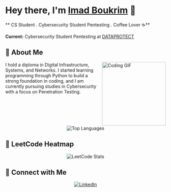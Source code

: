 
# Hey there, I'm [Imad Boukrim](https://yousefdergham.vercel.app/) 👋

** CS Student . Cybersecurity Student Pentesting . Coffee Lover ☕**

 **Current:** Cybersecurity Student Pentesting at [DATAPROTECT](https://www.dataprotect.ma/)



## 🚀 About Me

<img align="right" src="https://media0.giphy.com/media/v1.Y2lkPTc5MGI3NjExNTZxcmlrNmloamtsY3Zqd25saGl3NjNiaDQzNnN5ems5NHk0ZnZ0byZlcD12MV9pbnRlcm5hbF9naWZfYnlfaWQmY3Q9Zw/V4NSR1NG2p0KeJJyr5/giphy.gif" width="200" alt="Coding GIF"/>

I hold a diploma in Digital Infrastructure, Systems, and Networks. I started learning programming through Python to build a strong foundation in coding, and I am currently pursuing studies in Cybersecurity with a focus on Penetration Testing. <br/>



<br clear="right"/>


<div align="center">
  <img src="https://github-readme-stats.vercel.app/api/top-langs/?username=yousefdergham&layout=compact&theme=dark" alt="Top Languages"/>
</div>

## 🎯 LeetCode Heatmap

<div align="center">
  <img src="https://leetcard.jacoblin.cool/yousefmohameddergham?theme=catppuccinMocha&font=Varta&ext=heatmap" alt="LeetCode Stats"/>
</div>


## 🔗 Connect with Me

<div align="center">
  

[![LinkedIn](https://img.shields.io/badge/LinkedIn-0077B5?style=for-the-badge&logo=linkedin&logoColor=white)](https://linkedin.com/in/yousefdergham)

</div>
